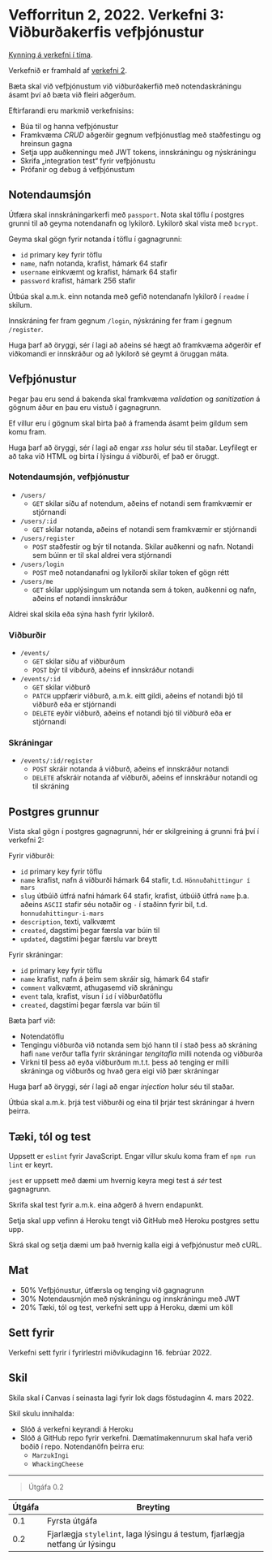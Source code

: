 # Vefforritun 2, 2022. Verkefni 3: Viðburðakerfis vefþjónustur

[Kynning á verkefni í tíma](https://youtu.be/2eikxqJ80pM).

Verkefnið er framhald af [verkefni 2](https://github.com/vefforritun/vef2-2022-v2/).

Bæta skal við vefþjónustum við viðburðakerfið með notendaskráningu ásamt því að bæta við fleiri aðgerðum.

Eftirfarandi eru markmið verkefnisins:

* Búa til og hanna vefþjónustur
* Framkvæma _CRUD_ aðgerðir gegnum vefþjónustlag með staðfestingu og hreinsun gagna
* Setja upp auðkenningu með JWT tokens, innskráningu og nýskráningu
* Skrifa „integration test“ fyrir vefþjónustu
* Prófanir og debug á vefþjónustum

## Notendaumsjón

Útfæra skal innskráningarkerfi með `passport`. Nota skal töflu í postgres grunni til að geyma notendanafn og lykilorð. Lykilorð skal vista með `bcrypt`.

Geyma skal gögn fyrir notanda í töflu í gagnagrunni:

* `id` primary key fyrir töflu
* `name`, nafn notanda, krafist, hámark 64 stafir
* `username` einkvæmt og krafist, hámark 64 stafir
* `password` krafist, hámark 256 stafir

Útbúa skal a.m.k. einn notanda með gefið notendanafn lykilorð í `readme` í skilum.

Innskráning fer fram gegnum `/login`, nýskráning fer fram í gegnum `/register`.

Huga þarf að öryggi, sér í lagi að aðeins sé hægt að framkvæma aðgerðir ef viðkomandi er innskráður og að lykilorð sé geymt á öruggan máta.

## Vefþjónustur

Þegar þau eru send á bakenda skal framkvæma _validation_  og _sanitization_ á gögnum áður en þau eru vistuð í gagnagrunn.

Ef villur eru í gögnum skal birta það á framenda ásamt þeim gildum sem komu fram.

Huga þarf að öryggi, sér í lagi að engar _xss_ holur séu til staðar. Leyfilegt er að taka við HTML og birta í lýsingu á viðburði, ef það er öruggt.

### Notendaumsjón, vefþjónustur

* `/users/`
  * `GET` skilar síðu af notendum, aðeins ef notandi sem framkvæmir er stjórnandi
* `/users/:id`
  * `GET` skilar notanda, aðeins ef notandi sem framkvæmir er stjórnandi
* `/users/register`
  * `POST` staðfestir og býr til notanda. Skilar auðkenni og nafn. Notandi sem búinn er til skal aldrei vera stjórnandi
* `/users/login`
  * `POST` með notandanafni og lykilorði skilar token ef gögn rétt
* `/users/me`
  * `GET` skilar upplýsingum um notanda sem á token, auðkenni og nafn, aðeins ef notandi innskráður

Aldrei skal skila eða sýna hash fyrir lykilorð.

### Viðburðir

* `/events/`
  * `GET` skilar síðu af viðburðum
  * `POST` býr til vibðurð, aðeins ef innskráður notandi
* `/events/:id`
  * `GET` skilar viðburð
  * `PATCH` uppfærir viðburð, a.m.k. eitt gildi, aðeins ef notandi bjó til viðburð eða er stjórnandi
  * `DELETE` eyðir viðburð, aðeins ef notandi bjó til viðburð eða er stjórnandi

### Skráningar

* `/events/:id/register`
  * `POST` skráir notanda á viðburð, aðeins ef innskráður notandi
  * `DELETE` afskráir notanda af viðburði, aðeins ef innskráður notandi og til skráning

## Postgres grunnur

Vista skal gögn í postgres gagnagrunni, hér er skilgreining á grunni frá því í verkefni 2:

Fyrir viðburði:

* `id` primary key fyrir töflu
* `name` krafist, nafn á viðburði hámark 64 stafir, t.d. `Hönnuðahittingur í mars`
* `slug` útbúið útfrá nafni hámark 64 stafir, krafist, útbúið útfrá `name` þ.a. aðeins `ASCII` stafir séu notaðir og `-` í staðinn fyrir bil, t.d. `honnudahittingur-i-mars`
* `description`, texti, valkvæmt
* `created`, dagstími þegar færsla var búin til
* `updated`, dagstími þegar færslu var breytt

Fyrir skráningar:

* `id` primary key fyrir töflu
* `name` krafist, nafn á þeim sem skráir sig, hámark 64 stafir
* `comment` valkvæmt, athugasemd við skráningu
* `event` tala, krafist, vísun í `id` í viðburðatöflu
* `created`, dagstími þegar færsla var búin til

Bæta þarf við:

* Notendatöflu
* Tengingu viðburða við notanda sem bjó hann til í stað þess að skráning hafi `name` verður tafla fyrir skráningar _tengitafla_ milli notenda og viðburða
* Virkni til þess að eyða viðburðum m.t.t. þess að tenging er milli skráninga og viðburðs og hvað gera eigi við þær skráningar

Huga þarf að öryggi, sér í lagi að engar _injection_ holur séu til staðar.

Útbúa skal a.m.k. þrjá test viðburði og eina til þrjár test skráningar á hvern þeirra.

## Tæki, tól og test

Uppsett er `eslint` fyrir JavaScript. Engar villur skulu koma fram ef `npm run lint` er keyrt.

`jest` er uppsett með dæmi um hvernig keyra megi test á _sér_ test gagnagrunn.

Skrifa skal test fyrir a.m.k. eina aðgerð á hvern endapunkt.

Setja skal upp vefinn á Heroku tengt við GitHub með Heroku postgres settu upp.

Skrá skal og setja dæmi um það hvernig kalla eigi á vefþjónustur með cURL.

## Mat

* 50% Vefþjónustur, útfærsla og tenging við gagnagrunn
* 30% Notendausmjón með nýskráningu og innskráningu með JWT
* 20% Tæki, tól og test, verkefni sett upp á Heroku, dæmi um köll

## Sett fyrir

Verkefni sett fyrir í fyrirlestri miðvikudaginn 16. febrúar 2022.

## Skil

Skila skal í Canvas í seinasta lagi fyrir lok dags föstudaginn 4. mars 2022.

Skil skulu innihalda:

* Slóð á verkefni keyrandi á Heroku
* Slóð á GitHub repo fyrir verkefni. Dæmatímakennurum skal hafa verið boðið í repo. Notendanöfn þeirra eru:
  * `MarzukIngi`
  * `WhackingCheese`

---

> Útgáfa 0.2

| Útgáfa | Breyting                                     |
|--------|----------------------------------------------|
| 0.1    | Fyrsta útgáfa                                |
| 0.2    | Fjarlægja `stylelint`, laga lýsingu á testum, fjarlægja netfang úr lýsingu |

